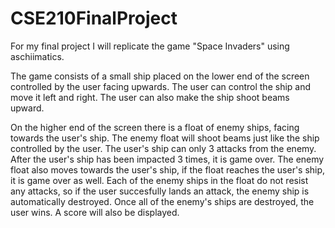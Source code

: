 # CSE210FinalProject
For my final project I will replicate the game "Space Invaders" using aschiimatics. 

The game consists of a small ship placed on the lower end of the screen controlled by the user facing upwards. 
The user can control the ship and move it left and right. The user can also make the ship shoot beams upward. 

On the higher end of the screen there is a float of enemy ships, facing towards the user's ship. The enemy float will
shoot beams just like the ship controlled by the user. The user's ship can only 3 attacks from the enemy. After the
user's ship has been impacted 3 times, it is game over. The enemy float also moves towards the user's ship, if the float
reaches the user's ship, it is game over as well. 
Each of the enemy ships in the float do not resist any attacks, so if the user succesfully lands an attack, the enemy ship
is automatically destroyed. Once all of the enemy's ships are destroyed, the user wins. 
A score will also be displayed. 
